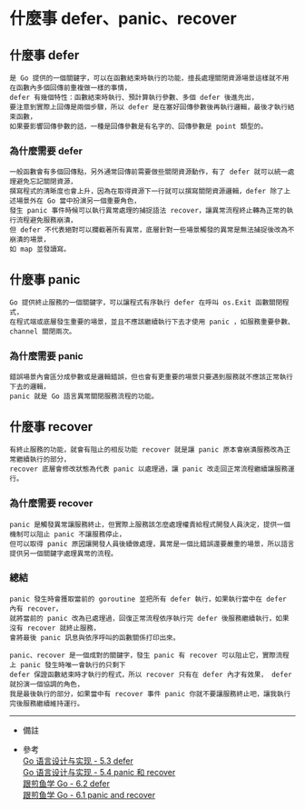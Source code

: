 # 什麼事 defer、panic、recover

## 什麼事 defer
    是 Go 提供的一個關鍵字，可以在函數結束時執行的功能，擅長處理關閉資源場景這樣就不用在函數內多個回傳前重複做一樣的事情，
    defer 有幾個特性：函數結束時執行、預計算執行參數、多個 defer 後進先出，
    要注意到實際上回傳是兩個步驟，所以 defer 是在塞好回傳參數後再執行邏輯，最後才執行結束函數，
    如果要影響回傳參數的話，一種是回傳參數是有名字的、回傳參數是 point 類型的。

### 為什麼需要 defer
    一般函數會有多個回傳點，另外通常回傳前需要做些關閉資源動作，有了 defer 就可以統一處理避免忘記關閉資源，
    撰寫程式的清晰度也會上升，因為在取得資源下一行就可以撰寫關閉資源邏輯，defer 除了上述場景外在 Go 當中扮演另一個重要角色，
    發生 panic 事件時候可以執行異常處理的捕捉語法 recover，讓異常流程終止轉為正常的執行流程避免服務崩潰，
    但 defer 不代表絕對可以攔截著所有異常，底層針對一些場景觸發的異常是無法捕捉後改為不崩潰的場景，
    如 map 並發讀寫。

## 什麼事 panic
    Go 提供終止服務的一個關鍵字，可以讓程式有序執行 defer 在呼叫 os.Exit 函數關閉程式，
    在程式端或底層發生重要的場景，並且不應該繼續執行下去才使用 panic ，如服務重要參數、 channel 關閉兩次。

### 為什麼需要 panic
    錯誤場景內會區分成參數或是邏輯錯誤，但也會有更重要的場景只要遇到服務就不應該正常執行下去的邏輯，
    panic 就是 Go 語言異常關閉服務流程的功能。

## 什麼事 recover
    有終止服務的功能，就會有阻止的相反功能 recover 就是讓 panic 原本會崩潰服務改為正常繼續執行的部分，
    recover 底層會修改狀態為代表 panic 以處理過，讓 panic 改走回正常流程繼續讓服務運行。

### 為什麼需要 recover
    panic 是觸發異常讓服務終止，但實際上服務該怎麼處理權責給程式開發人員決定，提供一個機制可以阻止 panic 不讓服務停止，
    但可以取得 panic 原因讓開發人員後續做處理，異常是一個比錯誤還要嚴重的場景，所以語言提供另一個關鍵字處理異常的流程。

### 總結
    panic 發生時會獲取當前的 goroutine 並把所有 defer 執行，如果執行當中在 defer 內有 recover，
    就將當前的 panic 改為已處理過，回復正常流程依序執行完 defer 後服務繼續執行，如果沒有 recover 就終止服務，
    會將最後 panic 訊息與依序呼叫的函數關係打印出來。
    
    panic、recover 是一個成對的關鍵字，發生 panic 有 recover 可以阻止它，實際流程上 panic 發生時唯一會執行的只剩下
    defer 保證函數結束時才執行的程式，所以 recover 只有在 defer 內才有效果， defer 就扮演一個協調的角色，
    我是最後執行的部分，如果當中有 recover 事件 panic 你就不要讓服務終止吧，讓我執行完後服務繼續維持運行。

---
- 備註

- 參考
    <br/>
    [Go 语言设计与实现 - 5.3 defer](https://draveness.me/golang/docs/part2-foundation/ch05-keyword/golang-defer/)
    <br/>
    [Go 语言设计与实现 - 5.4 panic 和 recover](https://draveness.me/golang/docs/part2-foundation/ch05-keyword/golang-panic-recover/)
    <br/>
    [跟煎鱼学 Go - 6.2 defer](https://eddycjy.gitbook.io/golang/di-6-ke-chang-yong-guan-jian-zi/defer)
    <br/>
    [跟煎鱼学 Go - 6.1 panic and recover](https://eddycjy.gitbook.io/golang/di-6-ke-chang-yong-guan-jian-zi/panic-and-recover)
    
